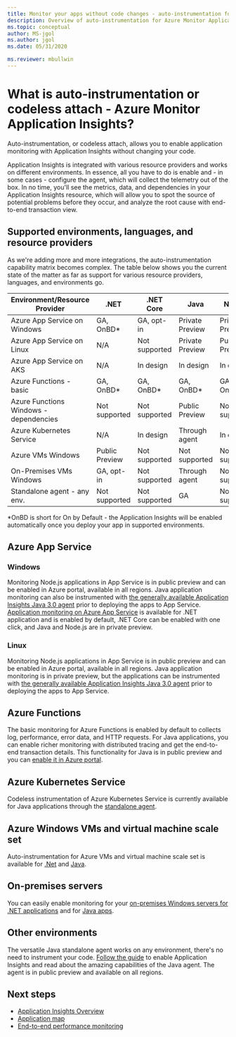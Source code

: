 ```yaml
---
title: Monitor your apps without code changes - auto-instrumentation for Azure Monitor Application Insights | Microsoft Docs
description: Overview of auto-instrumentation for Azure Monitor Application Insights - codeless application performance management
ms.topic: conceptual
author: MS-jgol
ms.author: jgol
ms.date: 05/31/2020

ms.reviewer: mbullwin
---
```


# What is auto-instrumentation or codeless attach - Azure Monitor Application Insights?

Auto-instrumentation, or codeless attach, allows you to enable application monitoring with Application Insights without changing your code.  

Application Insights is integrated with various resource providers and works on different environments. In essence, all you have to do is enable and - in some cases - configure the agent, which will collect the telemetry out of the box. In no time, you'll see the metrics, data, and dependencies in your Application Insights resource, which will allow you to spot the source of potential problems before they occur, and analyze the root cause with end-to-end transaction view.

## Supported environments, languages, and resource providers

As we're adding more and more integrations, the auto-instrumentation capability matrix becomes complex. The table below shows you the current state of the matter as far as support for various resource providers, languages, and environments go.

|Environment/Resource Provider          | .NET            | .NET Core       | Java            | Node.js         | Python          |
|---------------------------------------|-----------------|-----------------|-----------------|-----------------|-----------------|
|Azure App Service on Windows           | GA, OnBD*       | GA, opt-in      | Private Preview | Private Preview | Not supported   |
|Azure App Service on Linux             | N/A             | Not supported   | Private Preview | Public Preview  | Not supported   |
|Azure App Service on AKS               | N/A             | In design       | In design       | In design       | Not supported   |
|Azure Functions - basic                | GA, OnBD*       | GA, OnBD*       | GA, OnBD*       | GA, OnBD*       | GA, OnBD*       |
|Azure Functions Windows - dependencies | Not supported   | Not supported   | Public Preview  | Not supported   | Not supported   |
|Azure Kubernetes Service               | N/A             | In design       | Through agent   | In design       | Not supported   |
|Azure VMs Windows                      | Public Preview  | Not supported   | Not supported   | Not supported   | Not supported   |
|On-Premises VMs Windows                | GA, opt-in      | Not supported   | Through agent   | Not supported   | Not supported   |
|Standalone agent - any env.            | Not supported   | Not supported   | GA              | Not supported   | Not supported   |

*OnBD is short for On by Default - the Application Insights will be enabled automatically once you deploy your app in supported environments. 

## Azure App Service

### Windows

Monitoring Node.js applications in App Service is in public preview and can be enabled in Azure portal, available in all regions. Java application monitoring can also be instrumented with [the generally available Application Insights Java 3.0 agent](https://docs.microsoft.com/azure/azure-monitor/app/java-in-process-agent) prior to deploying the apps to App Service.
[Application monitoring on Azure App Service](./azure-web-apps.md?tabs=net) is available for .NET application and is enabled by default, .NET Core can be enabled with one click, and Java and Node.js are in private preview. 

### Linux 

Monitoring Node.js applications in App Service is in public preview and can be enabled in Azure portal, available in all regions. Java application monitoring is in private preview, but the applications can be instrumented with [the generally available Application Insights Java 3.0 agent](https://docs.microsoft.com/azure/azure-monitor/app/java-in-process-agent) prior to deploying the apps to App Service.

## Azure Functions

The basic monitoring for Azure Functions is enabled by default to collects log, performance, error data, and HTTP requests. For Java applications, you can enable richer monitoring with distributed tracing and get the end-to-end transaction details. This functionality for Java is in public preview and you can [enable it in Azure portal](./monitor-functions.md).

## Azure Kubernetes Service

Codeless instrumentation of Azure Kubernetes Service is currently available for Java applications through the [standalone agent](./java-in-process-agent.md). 

## Azure Windows VMs and virtual machine scale set

Auto-instrumentation for Azure VMs and virtual machine scale set is available for [.Net](./azure-vm-vmss-apps.md) and [Java](https://docs.microsoft.com/azure/azure-monitor/app/java-in-process-agent).  

## On-premises servers
You can easily enable monitoring for your [on-premises Windows servers for .NET applications](./status-monitor-v2-overview.md) and for [Java apps](./java-in-process-agent.md).

## Other environments
The versatile Java standalone agent works on any environment, there's no need to instrument your code. [Follow the guide](./java-in-process-agent.md) to enable Application Insights and read about the amazing capabilities of the Java agent. The agent is in public preview and available on all regions. 

## Next steps

* [Application Insights Overview](./app-insights-overview.md)
* [Application map](./app-map.md)
* [End-to-end performance monitoring](../learn/tutorial-performance.md)


